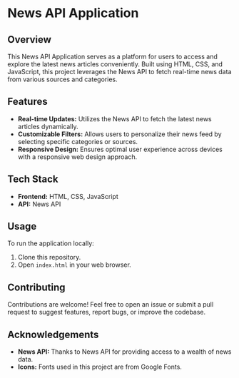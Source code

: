  <h1>News API Application</h1>

  <h2>Overview</h2>
  <p>This News API Application serves as a platform for users to access and explore the latest news articles conveniently. Built using HTML, CSS, and JavaScript, this project leverages the News API to fetch real-time news data from various sources and categories.</p>

  <h2>Features</h2>
  <ul>
    <li><strong>Real-time Updates:</strong> Utilizes the News API to fetch the latest news articles dynamically.</li>
    <li><strong>Customizable Filters:</strong> Allows users to personalize their news feed by selecting specific categories or sources.</li>
    <li><strong>Responsive Design:</strong> Ensures optimal user experience across devices with a responsive web design approach.</li>
  </ul>

  <h2>Tech Stack</h2>
  <ul>
    <li><strong>Frontend:</strong> HTML, CSS, JavaScript</li>
    <li><strong>API:</strong> News API</li>
  </ul>

  <h2>Usage</h2>
  <p>To run the application locally:</p>
  <ol>
    <li>Clone this repository.</li>
    <li>Open <code>index.html</code> in your web browser.</li>
  </ol>

  <h2>Contributing</h2>
  <p>Contributions are welcome! Feel free to open an issue or submit a pull request to suggest features, report bugs, or improve the codebase.</p>

  <h2>Acknowledgements</h2>
  <ul>
    <li><strong>News API:</strong> Thanks to News API for providing access to a wealth of news data.</li>
    <li><strong>Icons:</strong> Fonts used in this project are from Google Fonts.</li>
  </ul>
